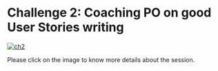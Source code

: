 # Challenge 2: Coaching PO on good User Stories writing

[![ch2](https://user-images.githubusercontent.com/63605352/92335559-3e59f700-f098-11ea-9467-8ed8deb8e776.JPG)](https://trello.com/b/99YvMNbN/coaching-po-on-good-user-stories-writing)

Please click on the image to know more details about the session.
